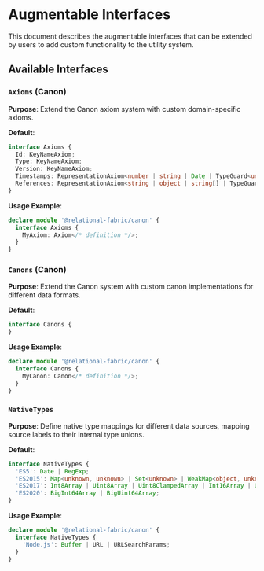 # Augmentable Interfaces

This document describes the augmentable interfaces that can be extended by users to add custom functionality to the utility system.

## Available Interfaces

### `Axioms` (Canon)
**Purpose**: Extend the Canon axiom system with custom domain-specific axioms.

**Default**:
```typescript
interface Axioms {
  Id: KeyNameAxiom;
  Type: KeyNameAxiom;
  Version: KeyNameAxiom;
  Timestamps: RepresentationAxiom<number | string | Date | TypeGuard<unknown>>;
  References: RepresentationAxiom<string | object | string[] | TypeGuard<unknown>>;
}
```

**Usage Example**:
```typescript
declare module '@relational-fabric/canon' {
  interface Axioms {
    MyAxiom: Axiom</* definition */>;
  }
}
```

### `Canons` (Canon)
**Purpose**: Extend the Canon system with custom canon implementations for different data formats.

**Default**:
```typescript
interface Canons {
}
```

**Usage Example**:
```typescript
declare module '@relational-fabric/canon' {
  interface Canons {
    MyCanon: Canon</* definition */>;
  }
}
```

### `NativeTypes`
**Purpose**: Define native type mappings for different data sources, mapping source labels to their internal type unions.

**Default**:
```typescript
interface NativeTypes {
  'ES5': Date | RegExp;
  'ES2015': Map<unknown, unknown> | Set<unknown> | WeakMap<object, unknown> | WeakSet<object> | ArrayBuffer | DataView;
  'ES2017': Int8Array | Uint8Array | Uint8ClampedArray | Int16Array | Uint16Array | Int32Array | Uint32Array | Float32Array | Float64Array;
  'ES2020': BigInt64Array | BigUint64Array;
}
```

**Usage Example**:
```typescript
declare module '@relational-fabric/canon' {
  interface NativeTypes {
    'Node.js': Buffer | URL | URLSearchParams;
  }
}
```